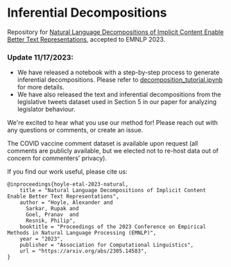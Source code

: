# Inferential Decompositions

Repository for [Natural Language Decompositions of Implicit Content Enable Better Text Representations](https://arxiv.org/abs/2305.14583), accepted to EMNLP 2023.

### Update 11/17/2023: 

* We have released a notebook with a step-by-step process to generate inferential decompositions. Please refer to [decomposition_tutorial.ipynb](./decomposition_tutorial.ipynb) for more details.
* We have also released the text and inferential decompositions from the legislative tweets dataset used in Section 5 in our paper for analyzing legislator behaviour.

We're excited to hear what you use our method for! Please reach out with any questions or comments, or create an issue.

The COVID vaccine comment dataset is available upon request (all comments are publicly available, but we elected not to re-host data out of concern for commenters' privacy).

If you find our work useful, please cite us:

```
@inproceedings{hoyle-etal-2023-natural,
    title = "Natural Language Decompositions of Implicit Content Enable Better Text Representations",
    author = "Hoyle, Alexander and
      Sarkar, Rupak and
      Goel, Pranav  and
      Resnik, Philip",
    booktitle = "Proceedings of the 2023 Conference on Empirical Methods in Natural Language Processing (EMNLP)",
    year = "2023",
    publisher = "Association for Computational Linguistics",
    url = "https://arxiv.org/abs/2305.14583",
}
```
